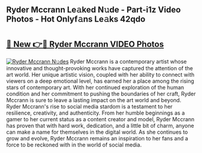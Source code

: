 ## Ryder Mccrann Le𝚊ked N𝚞de - Part-i1z Video Photos - Hot Onlyf𝚊ns Le𝚊ks 42qdo

# <h2><a href="http://ac4569.deff.icu/?id=Ryder+Mccrann">🔗 New 👉🔴 Ryder Mccrann VIDEO Photos</a></h2>

[![Ryder Mccrann N𝚞des](https://i.imgur.com/rIISA9y.gif)](http://ac4569.deff.icu/?id=Ryder+Mccrann)
Ryder Mccrann is a contemporary artist whose innovative and thought-provoking works have captured the attention of the art world. Her unique artistic vision, coupled with her ability to connect with viewers on a deep emotional level, has earned her a place among the rising stars of contemporary art. With her continued exploration of the human condition and her commitment to pushing the boundaries of her craft, Ryder Mccrann is sure to leave a lasting impact on the art world and beyond. Ryder Mccrann's rise to social media stardom is a testament to her resilience, creativity, and authenticity. From her humble beginnings as a gamer to her current status as a content creator and model, Ryder Mccrann has proven that with hard work, dedication, and a little bit of charm, anyone can make a name for themselves in the digital world. As she continues to grow and evolve, Ryder Mccrann remains an inspiration to her fans and a force to be reckoned with in the world of social media.

